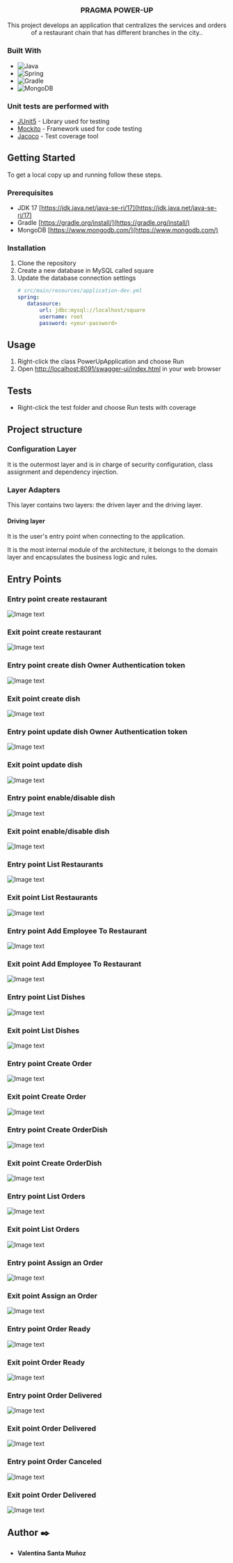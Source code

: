 <br />
<div align="center">
<h3 align="center">PRAGMA POWER-UP</h3>
  <p align="center">
    This project develops an application that centralizes the services and orders of a restaurant chain that has different branches in the city..
  </p>
</div>

### Built With

* ![Java](https://img.shields.io/badge/java-%23ED8B00.svg?style=for-the-badge&logo=java&logoColor=white)
* ![Spring](https://img.shields.io/badge/Spring-6DB33F?style=for-the-badge&logo=spring&logoColor=white)
* ![Gradle](https://img.shields.io/badge/Gradle-02303A.svg?style=for-the-badge&logo=Gradle&logoColor=white)
* ![MongoDB](https://img.shields.io/badge/MongoDB-00000F?style=for-the-badge&logo=mongodb&logoColor=white)


### Unit tests are performed with
* [JUnit5](https://junit.org/junit5/) - Library used for testing
* [Mockito](https://site.mockito.org/) - Framework used for code testing
* [Jacoco](https://www.jacoco.org/jacoco/trunk/index.html) - Test coverage tool


<!-- GETTING STARTED -->
## Getting Started

To get a local copy up and running follow these steps.

### Prerequisites

* JDK 17 [https://jdk.java.net/java-se-ri/17](https://jdk.java.net/java-se-ri/17)
* Gradle [https://gradle.org/install/](https://gradle.org/install/)
* MongoDB [https://www.mongodb.com/](https://www.mongodb.com/)



### Installation

1. Clone the repository
2. Create a new database in MySQL called square
3. Update the database connection settings
   ```yml
   # src/main/resources/application-dev.yml
   spring:
      datasource:
          url: jdbc:mysql://localhost/square
          username: root
          password: <your-password>
   ```
<!-- USAGE -->
## Usage

1. Right-click the class PowerUpApplication and choose Run
2. Open [http://localhost:8091/swagger-ui/index.html](http://localhost:8090/swagger-ui/index.html) in your web browser

<!-- ROADMAP -->
## Tests

- Right-click the test folder and choose Run tests with coverage


## Project structure

### Configuration Layer
It is the outermost layer and is in charge of security configuration, class assignment and dependency injection.

### Layer Adapters
This layer contains two layers: the driven layer and the driving layer.

#### Driving layer
It is the user's entry point when connecting to the application.

It is the most internal module of the architecture, it belongs to 
the domain layer and encapsulates the business logic and rules.


## Entry Points

### Entry point create restaurant
![Image text](img/EntryPointCreateRestaurant.jpg)

### Exit point create restaurant
![Image text](/img/ExitPointCreateRestaurant.jpg)

### Entry point create dish Owner Authentication token
![Image text](img/EntryPointCreateDishAutenticationOwner.jpg)

### Exit point create dish
![Image text](/img/ExitPointCreateDish.jpg)

### Entry point update dish Owner Authentication token
![Image text](img/EntryPointUpdateDish.jpg)

### Exit point update dish
![Image text](/img/ExitPointUpdateDish.jpg)

### Entry point enable/disable dish
![Image text](img/EntryPointEnableDisableDish.jpg)

### Exit point enable/disable dish
![Image text](/img/ExitPointEnableDisableDish.jpg)

### Entry point List Restaurants
![Image text](img/EntryPointListRestaurants.jpg)

### Exit point List Restaurants
![Image text](/img/ExitPointListRestaurants.jpg)

### Entry point Add Employee To Restaurant
![Image text](img/EntryPointAddEmployeeToRestaurant.jpg)

### Exit point Add Employee To Restaurant
![Image text](/img/ExitPointAddEmployeeToRestaurant.jpg)

### Entry point List Dishes
![Image text](img/EntryPointListDishes.jpg)

### Exit point List Dishes
![Image text](/img/ExitPointListDishes.jpg)

### Entry point Create Order
![Image text](img/EntryPointCreateOrder.jpg)

### Exit point Create Order
![Image text](/img/ExitPointCreateOrder.jpg)

### Entry point Create OrderDish
![Image text](img/EntryPointCreateOrderDish.jpg)

### Exit point Create OrderDish
![Image text](/img/ExitPointCreateOrderDish.jpg)

### Entry point List Orders
![Image text](img/EntryPointListOrders.jpg)

### Exit point List Orders
![Image text](/img/ExitPointListOrders.jpg)

### Entry point Assign an Order
![Image text](img/EntryAssignOrder.jpg)

### Exit point Assign an Order
![Image text](/img/ExitPointAssignOrder.jpg)

### Entry point Order Ready
![Image text](img/EntryPointOrderReady.jpg)

### Exit point Order Ready
![Image text](/img/ExitPointOrderReady.jpg)

### Entry point Order Delivered
![Image text](img/EntryPointOrderDelivered.jpg)

### Exit point Order Delivered
![Image text](/img/ExitPointOrderDelivered.jpg)

### Entry point Order Canceled
![Image text](img/EntryPointOrderCanceled.jpg)

### Exit point Order Delivered
![Image text](/img/ExitPointOrderCanceled.jpg)


## Author ✒️
* **Valentina Santa Muñoz** 

